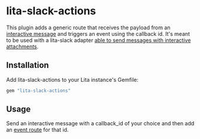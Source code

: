 # lita-slack-actions

This plugin adds a generic route that receives the payload from an [interactive message](https://api.slack.com/interactive-messages) and triggers an event using the callback id.
It's meant to be used with a lita-slack adapter [able to send messages with interactive attachments](https://github.com/litaio/lita-slack/pull/128).

## Installation

Add lita-slack-actions to your Lita instance's Gemfile:

``` ruby
gem "lita-slack-actions"
```

## Usage

Send an interactive message with a callback_id of your choice and then add an [event route](https://docs.lita.io/plugin-authoring/handlers/#event-routes) for that id.
